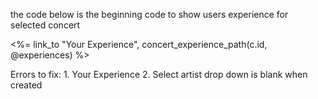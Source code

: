 the code below is the beginning code to show users experience for selected concert

<td><%= link_to "Your Experience", concert_experience_path(c.id, @experiences) %>

Errors to fix:
    1. Your Experience
    2. Select artist drop down is blank when created